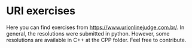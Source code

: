 # URI exercises

Here you can find exercises from https://www.urionlinejudge.com.br/. 
In general, the resolutions were submitted in python. However, some resolutions are available in C++ at the CPP folder.
Feel free to contribute. 
